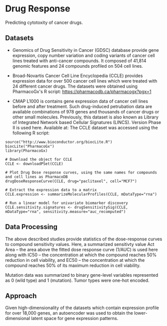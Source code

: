 # Drug Response

Predicting cytotoxity of cancer drugs.

## Datasets

* Genomics of Drug Sensitivity in Cancer (GDSC) database provide gene expression, copy number variation and coding variants of cancer cell lines treated with anti-cancer compounds. It composed of 41,814 genomic features and 24 compounds profiled on 504 cell lines. 

* Broad-Novartis Cancer Cell Line Encyclopedia (CCLE) provides expression data for over 500 cancer cell lines which were treated with 24 different cancer drugs. The datasets were obtained using PharmacoGx's R script: https://pharmacodb.ca/pharmacogx?pgx=1

* CMAP L1000 is contains gene expression data of cancer cell lines before and after treatment. Such drug-induced petrubation data are available combinations of 978 genes and thousands of cancer drugs or other small molecules. Previously, this dataset is also known as Library of Integrated Network based Cellular Signatures (LINCS). Version Phase II is used here. Available at:
The CCLE dataset was accessed using the following R script:

```
source("http://www.bioconductor.org/biocLite.R") 
biocLite("PharmacoGx")
library(PharmacoGx)

# Download the object for CCLE 
CCLE <- downloadPSet(CCLE) 

# Plot Drug Dose response curves, using the same names for compounds and cell lines as PharmacoDB 
drugDoseResponseCurve(CCLE, drug="paclitaxel", cell="MCF7") 

# Extract the expression data to a matrix 
CCLE.expression <- summarizeMolecularProfiles(CCLE, mDataType="rna") 

# Run a linear model for univariate biomarker discovery 
CCLE.sensitivity.signatures <- drugSensitivitySig(CCLE, mDataType="rna", sensitivity.measure="auc_recomputed")
```

## Data Processing

The above described studies provide statistics of the dose-response curves to compound sensitivity values. Here, a summarized sensitivty value Act Area – the area above the fitted dose response curve (1/AUC) is used here along with IC50 – the concentration at which the compound reaches 50% reduction in cell viability, and EC50 – the concentration at which the compound reaches 50% of its maximum reduction in cell viability.

Mutation data was summarized to binary gene-level variables represented as 0 (wild type) and 1 (mutation). Tumor types were one-hot encoded. 



## Approach

Given high-dimensionality of the datasets which contain expression profile for over 18,000 genes, an autoencoder was used to obtain the lower-dimensional latent space for gene expression patterns. 


